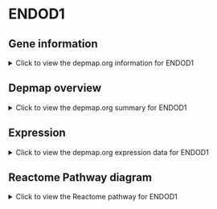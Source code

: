 <h1>ENDOD1</h1>

<h2>Gene information</h2>
<details>
  <summary>Click to view the depmap.org information for ENDOD1</summary>
  <p><a href="https://depmap.org/portal/gene/ENDOD1?tab=about" target="_BLANK">Open page in a new tab...</a></p>
  <iframe src="https://depmap.org/portal/gene/ENDOD1?tab=about" style="border:none;width:100%;height:800px"></iframe>
</details>

<h2>Depmap overview</h2>
<details>
  <summary>Click to view the depmap.org summary for ENDOD1</summary>
  <p><a href="https://depmap.org/portal/gene/ENDOD1?tab=overview" target="_BLANK">Open page in a new tab...</a></p>
  <iframe src="https://depmap.org/portal/gene/ENDOD1?tab=overview" style="border:none;width:100%;height:800px"></iframe>
</details>

<h2>Expression</h2>
<details>
  <summary>Click to view the depmap.org expression data for ENDOD1</summary>
  <p><a href="https://depmap.org/portal/gene/ENDOD1?tab=characterization" target="_BLANK">Open page in a new tab...</a></p>
  <iframe src="https://depmap.org/portal/gene/ENDOD1?tab=characterization" style="border:none;width:100%;height:800px"></iframe>
</details>



<h2>Reactome Pathway diagram</h2>
<details>
  <summary>Click to view the Reactome pathway for ENDOD1</summary>
  <p><a href="https://reactome.org/PathwayBrowser/#/R-HSA-114608" target="_BLANK">Open page in a new tab...</a></p>
  <p>Platelet degranulation </p>
<iframe src="https://reactome.org/PathwayBrowser/#/R-HSA-114608" style="border:none;width:100%;height:800px"></iframe>
</details>



